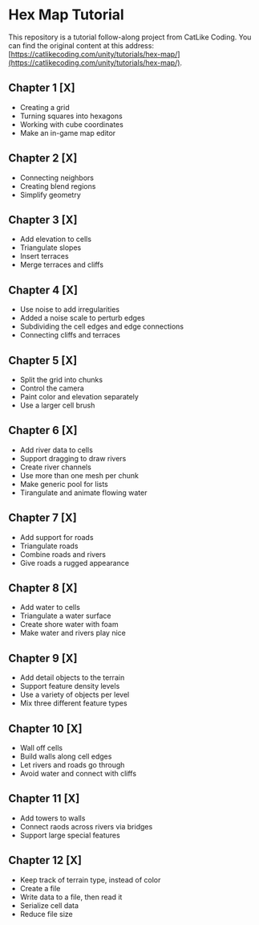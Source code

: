 # Hex Map Tutorial 
This repository is a tutorial follow-along project from CatLike Coding. You can find the original content at this address: [https://catlikecoding.com/unity/tutorials/hex-map/](https://catlikecoding.com/unity/tutorials/hex-map/).

## Chapter 1 [X]
 - Creating a grid
 - Turning squares into hexagons
 - Working with cube coordinates
 - Make an in-game map editor
## Chapter 2 [X]
 - Connecting neighbors
 - Creating blend regions 
 - Simplify geometry
## Chapter 3 [X]
 - Add elevation to cells
 - Triangulate slopes
 - Insert terraces
 - Merge terraces and cliffs
## Chapter 4 [X]
- Use noise to add irregularities
- Added a noise scale to perturb edges
- Subdividing the cell edges and edge connections
- Connecting cliffs and terraces
## Chapter 5 [X]
- Split the grid into chunks
- Control the camera
- Paint color and elevation separately
- Use a larger cell brush
## Chapter 6 [X]
- Add river data to cells
- Support dragging to draw rivers
- Create river channels
- Use more than one mesh per chunk
- Make generic pool for lists
- Tirangulate and animate flowing water
## Chapter 7 [X]
- Add support for roads
- Triangulate roads
- Combine roads and rivers
- Give roads a rugged appearance
## Chapter 8 [X]
- Add water to cells
- Triangulate a water surface
- Create shore water with foam
- Make water and rivers play nice
## Chapter 9 [X]
- Add detail objects to the terrain
- Support feature density levels
- Use a variety of objects per level
- Mix three different feature types
## Chapter 10 [X]
- Wall off cells
- Build walls along cell edges
- Let rivers and roads go through
- Avoid water and connect with cliffs
## Chapter 11 [X]
- Add towers to walls
- Connect raods across rivers via bridges
- Support large special features
## Chapter 12 [X]
- Keep track of terrain type, instead of color
- Create a file
- Write data to a file, then read it
- Serialize cell data
- Reduce file size